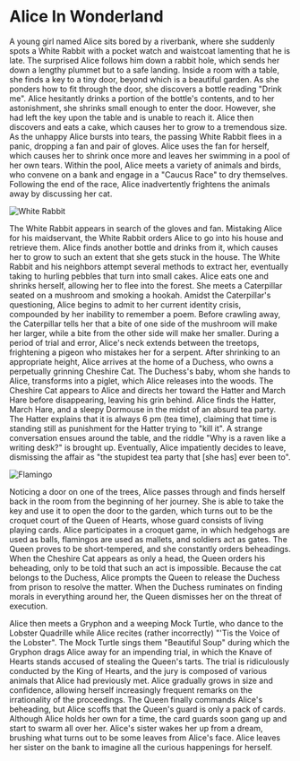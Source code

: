 # Alice In Wonderland

A young girl named Alice sits bored by a riverbank, where she suddenly spots a White Rabbit with a pocket watch and waistcoat lamenting that he is late. The surprised Alice follows him down a rabbit hole, which sends her down a lengthy plummet but to a safe landing. Inside a room with a table, she finds a key to a tiny door, beyond which is a beautiful garden. As she ponders how to fit through the door, she discovers a bottle reading "Drink me". Alice hesitantly drinks a portion of the bottle's contents, and to her astonishment, she shrinks small enough to enter the door. However, she had left the key upon the table and is unable to reach it. Alice then discovers and eats a cake, which causes her to grow to a tremendous size. As the unhappy Alice bursts into tears, the passing White Rabbit flees in a panic, dropping a fan and pair of gloves. Alice uses the fan for herself, which causes her to shrink once more and leaves her swimming in a pool of her own tears. Within the pool, Alice meets a variety of animals and birds, who convene on a bank and engage in a "Caucus Race" to dry themselves. Following the end of the race, Alice inadvertently frightens the animals away by discussing her cat.

![White Rabbit](#Rabbit#)

The White Rabbit appears in search of the gloves and fan. Mistaking Alice for his maidservant, the White Rabbit orders Alice to go into his house and retrieve them. Alice finds another bottle and drinks from it, which causes her to grow to such an extent that she gets stuck in the house. The White Rabbit and his neighbors attempt several methods to extract her, eventually taking to hurling pebbles that turn into small cakes. Alice eats one and shrinks herself, allowing her to flee into the forest. She meets a Caterpillar seated on a mushroom and smoking a hookah. Amidst the Caterpillar's questioning, Alice begins to admit to her current identity crisis, compounded by her inability to remember a poem. Before crawling away, the Caterpillar tells her that a bite of one side of the mushroom will make her larger, while a bite from the other side will make her smaller. During a period of trial and error, Alice's neck extends between the treetops, frightening a pigeon who mistakes her for a serpent. After shrinking to an appropriate height, Alice arrives at the home of a Duchess, who owns a perpetually grinning Cheshire Cat. The Duchess's baby, whom she hands to Alice, transforms into a piglet, which Alice releases into the woods. The Cheshire Cat appears to Alice and directs her toward the Hatter and March Hare before disappearing, leaving his grin behind. Alice finds the Hatter, March Hare, and a sleepy Dormouse in the midst of an absurd tea party. The Hatter explains that it is always 6 pm (tea time), claiming that time is standing still as punishment for the Hatter trying to "kill it". A strange conversation ensues around the table, and the riddle "Why is a raven like a writing desk?" is brought up. Eventually, Alice impatiently decides to leave, dismissing the affair as "the stupidest tea party that [she has] ever been to".

![Flamingo](#Flamingo#)

Noticing a door on one of the trees, Alice passes through and finds herself back in the room from the beginning of her journey. She is able to take the key and use it to open the door to the garden, which turns out to be the croquet court of the Queen of Hearts, whose guard consists of living playing cards. Alice participates in a croquet game, in which hedgehogs are used as balls, flamingos are used as mallets, and soldiers act as gates. The Queen proves to be short-tempered, and she constantly orders beheadings. When the Cheshire Cat appears as only a head, the Queen orders his beheading, only to be told that such an act is impossible. Because the cat belongs to the Duchess, Alice prompts the Queen to release the Duchess from prison to resolve the matter. When the Duchess ruminates on finding morals in everything around her, the Queen dismisses her on the threat of execution.

Alice then meets a Gryphon and a weeping Mock Turtle, who dance to the Lobster Quadrille while Alice recites (rather incorrectly) "'Tis the Voice of the Lobster". The Mock Turtle sings them "Beautiful Soup" during which the Gryphon drags Alice away for an impending trial, in which the Knave of Hearts stands accused of stealing the Queen's tarts. The trial is ridiculously conducted by the King of Hearts, and the jury is composed of various animals that Alice had previously met. Alice gradually grows in size and confidence, allowing herself increasingly frequent remarks on the irrationality of the proceedings. The Queen finally commands Alice's beheading, but Alice scoffs that the Queen's guard is only a pack of cards. Although Alice holds her own for a time, the card guards soon gang up and start to swarm all over her. Alice's sister wakes her up from a dream, brushing what turns out to be some leaves from Alice's face. Alice leaves her sister on the bank to imagine all the curious happenings for herself.